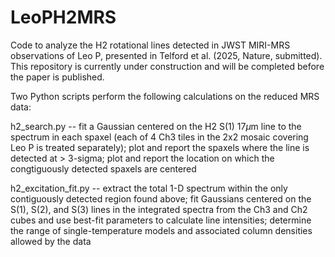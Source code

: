 # LeoPH2MRS
Code to analyze the H2 rotational lines detected in JWST MIRI-MRS observations of Leo P, presented in Telford et al. (2025, Nature, submitted). This repository is currently under construction and will be completed before the paper is published.

Two Python scripts perform the following calculations on the reduced MRS data:

h2_search.py -- fit a Gaussian centered on the H2 S(1) 17$\mu$m line to the spectrum in each spaxel (each of 4 Ch3 tiles in the 2x2 mosaic covering Leo P is treated separately); plot and report the spaxels where the line is detected at > 3-sigma; plot and report the location on which the congtiguously detected spaxels are centered

h2_excitation_fit.py -- extract the total 1-D spectrum within the only contiguously detected region found above; fit Gaussians centered on the S(1), S(2), and S(3) lines in the integrated spectra from the Ch3 and Ch2 cubes and use best-fit parameters to calculate line intensities; determine the range of single-temperature models and associated column densities allowed by the data